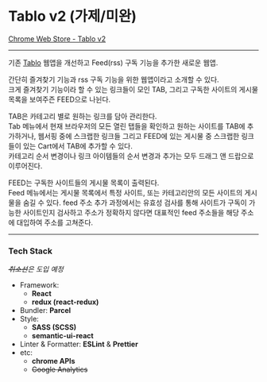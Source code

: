 # Tablo v2 (가제/미완)

[Chrome Web Store - Tablo v2](https://chrome.google.com/webstore/detail/tablo-v2-beta/aflhcldanmopecmjjinnenkcddghjnkn)

---

기존 [Tablo](https://github.com/junhobaik/tablo) 웹앱을 개선하고 Feed(rss) 구독 기능을 추가한 새로운 웹앱.

간단히 즐겨찾기 기능과 rss 구독 기능을 위한 웹앱이라고 소개할 수 있다.  
크게 즐겨찾기 기능이라 할 수 있는 링크들이 모인 TAB, 그리고 구독한 사이트의 게시물 목록을 보여주즌 FEED으로 나뉜다.

TAB은 카테고리 별로 원하는 링크를 담아 관리한다.  
Tab 메뉴에서 현재 브라우저의 모든 열린 탭들을 확인하고 원하는 사이트를 TAB에 추가하거나,
웹서핑 중에 스크랩한 링크들 그리고 FEED에 있는 게시물 중 스크랩한 링크들이 있는 Cart에서 TAB에 추가할 수 있다.  
카테고리 순서 변경이나 링크 아이템들의 순서 변경과 추가는 모두 드래그 앤 드랍으로 이루어진다.

FEED는 구독한 사이트들의 게시물 목록이 출력된다.   
Feed 메뉴에서는 게시물 목록에서 특정 사이트, 또는 카테고리안의 모든 사이트의 게시물을 숨길 수 있다.
feed 주소 추가 과정에서는 유효성 검사를 통해 사이트가 구독이 가능한 사이트인지 검사하고 주소가 정확하지 않다면 대표적인 feed 주소들을 해당 주소에 대입하여 주소를 고쳐준다.

----

### Tech Stack

*~~취소선~~은 도입 예정*

- Framework: 
  - **React**
   - **redux (react-redux)**
- Bundler: **Parcel**
- Style:
  - **SASS (SCSS)**
  - **semantic-ui-react**
- Linter & Formatter: **ESLint** & **Prettier**
- etc: 
  - **chrome APIs**
  - ~~Google Analytics~~

